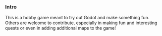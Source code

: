 ### Intro
This is a hobby game meant to try out Godot and make something fun. Others are welcome to contribute, especially
in making fun and interesting quests or even in adding additional maps to the game!